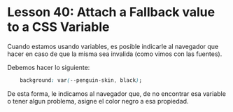 # Lesson 40: Attach a Fallback value to a CSS Variable

Cuando estamos usando variables, es posible indicarle al navegador que hacer en caso de que la misma sea invalida (como vimos con las fuentes).

Debemos hacer lo siguiente:

~~~css
    background: var(--penguin-skin, black);
~~~

De esta forma, le indicamos al navegador que, de no encontrar esa variable o tener algun problema, asigne el color negro a esa propiedad.

